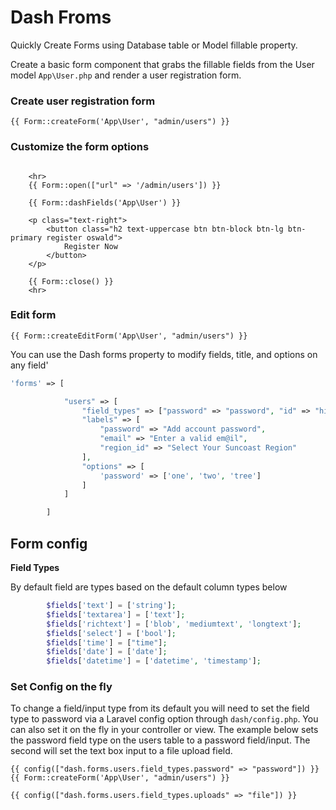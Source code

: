 # Dash Froms

Quickly Create Forms using Database table or Model fillable property.

Create a basic form component that grabs the fillable fields from the User model `App\User.php` and render a user registration form.   

### Create user registration form

```blade
{{ Form::createForm('App\User', "admin/users") }}
```

### Customize the form options

```blade

    <hr>
    {{ Form::open(["url" => '/admin/users']) }}

    {{ Form::dashFields('App\User') }}
    
    <p class="text-right">
        <button class="h2 text-uppercase btn btn-block btn-lg btn-primary register oswald">
            Register Now
        </button>
    </p>

    {{ Form::close() }}
    <hr>
```

### Edit form 

```blade
{{ Form::createEditForm('App\User', "admin/users") }}
```
You can use the Dash forms property to modify fields, title, and options on any field'

```php
'forms' => [

            "users" => [
                "field_types" => ["password" => "password", "id" => "hidden", "email" => "email"],
                "labels" => [
                    "password" => "Add account password",
                    "email" => "Enter a valid em@il",
                    "region_id" => "Select Your Suncoast Region"
                ],
                "options" => [
                    'password' => ['one', 'two', 'tree']
                ]
            ]

        ]
```
 
 

## Form config 

__Field Types__

By default field are types based on the default column types below 

```php
        $fields['text'] = ['string'];
        $fields['textarea'] = ['text'];
        $fields['richtext'] = ['blob', 'mediumtext', 'longtext'];
        $fields['select'] = ['bool'];
        $fields['time'] = ["time"];
        $fields['date'] = ['date'];
        $fields['datetime'] = ['datetime', 'timestamp'];
```

### Set Config on the fly 

To change a field/input type from its default you will need to set the field type to password via a Laravel config option through `dash/config.php`. You can also set it on the fly in your controller or view. The example below sets the password field type on the users table to a password field/input. The second will set the text box input to a file upload field.

```blade
{{ config(["dash.forms.users.field_types.password" => "password"]) }}
{{ Form::createForm('App\User', "admin/users") }}
```

```blade
{{ config(["dash.forms.users.field_types.uploads" => "file"]) }}
```
